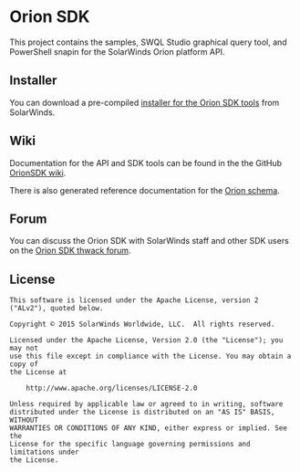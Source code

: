 # Orion SDK

This project contains the samples, SWQL Studio graphical query tool, and PowerShell snapin for the SolarWinds Orion platform API.

## Installer

You can download a pre-compiled [installer for the Orion SDK tools](http://knowledgebase.solarwinds.com/kb/questions/5811/Downloading+the+SolarWinds+Orion+SDK) from SolarWinds.

## Wiki

Documentation for the API and SDK tools can be found in the the GitHub [OrionSDK wiki](https://github.com/solarwinds/OrionSDK/wiki/Alerts).

There is also generated reference documentation for the [Orion schema](http://solarwinds.github.io/OrionSDK/schema/).

## Forum

You can discuss the Orion SDK with SolarWinds staff and other SDK users on the [Orion SDK thwack forum](https://thwack.solarwinds.com/community/labs_tht/orion-sdk).

## License

	This software is licensed under the Apache License, version 2 ("ALv2"), quoted below.

	Copyright © 2015 SolarWinds Worldwide, LLC.  All rights reserved.

	Licensed under the Apache License, Version 2.0 (the "License"); you may not
	use this file except in compliance with the License. You may obtain a copy of
	the License at

	    http://www.apache.org/licenses/LICENSE-2.0

	Unless required by applicable law or agreed to in writing, software
	distributed under the License is distributed on an "AS IS" BASIS, WITHOUT
	WARRANTIES OR CONDITIONS OF ANY KIND, either express or implied. See the
	License for the specific language governing permissions and limitations under
	the License.
